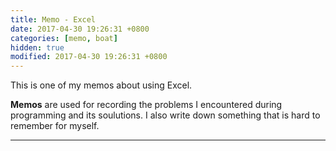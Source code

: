 ```yaml
---
title: Memo - Excel
date: 2017-04-30 19:26:31 +0800
categories: [memo, boat]
hidden: true
modified: 2017-04-30 19:26:31 +0800
---
```



This is one of my memos about using Excel.

**Memos** are used for recording the problems I encountered during programming and its soulutions. I also write down something that is hard to remember for myself.

<!--shoreline-->
---

